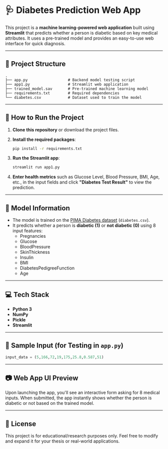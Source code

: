 
# 🩺 Diabetes Prediction Web App

This project is a **machine learning-powered web application** built using **Streamlit** that predicts whether a person is diabetic based on key medical attributes. It uses a pre-trained model and provides an easy-to-use web interface for quick diagnosis.

---

## 📂 Project Structure

```
.
├── app.py                  # Backend model testing script
├── app1.py                 # Streamlit web application
├── trained_model.sav       # Pre-trained machine learning model
├── requirements.txt        # Required dependencies
└── diabetes.csv            # Dataset used to train the model
```

---

## 🚀 How to Run the Project

1. **Clone this repository** or download the project files.

2. **Install the required packages**:

   ```bash
   pip install -r requirements.txt
   ```

3. **Run the Streamlit app**:

   ```bash
   streamlit run app1.py
   ```

4. **Enter health metrics** such as Glucose Level, Blood Pressure, BMI, Age, etc., in the input fields and click **"Diabetes Test Result"** to view the prediction.

---

## 🧠 Model Information

- The model is trained on the [PIMA Diabetes dataset](https://www.kaggle.com/datasets/uciml/pima-indians-diabetes-database) (`diabetes.csv`).
- It predicts whether a person is **diabetic (1)** or **not diabetic (0)** using 8 input features:
  - Pregnancies
  - Glucose
  - BloodPressure
  - SkinThickness
  - Insulin
  - BMI
  - DiabetesPedigreeFunction
  - Age

---

## 💻 Tech Stack

- **Python 3**
- **NumPy**
- **Pickle**
- **Streamlit**

---

## 📌 Sample Input (for Testing in `app.py`)

```python
input_data = (5,166,72,19,175,25.8,0.587,51)
```

---

## 📷 Web App UI Preview

Upon launching the app, you'll see an interactive form asking for 8 medical inputs. When submitted, the app instantly shows whether the person is diabetic or not based on the trained model.

---

## 📜 License

This project is for educational/research purposes only. Feel free to modify and expand it for your thesis or real-world applications.
